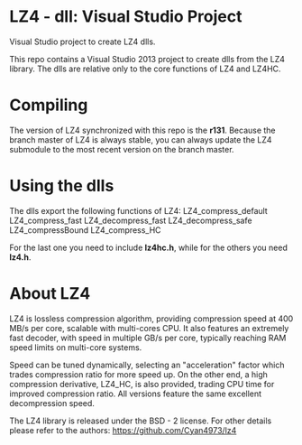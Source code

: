 LZ4 - dll: Visual Studio Project
================================
Visual Studio project to create LZ4 dlls.

This repo contains a Visual Studio 2013 project to create dlls from the LZ4 library.
The dlls are relative only to the core functions of LZ4 and LZ4HC.

# Compiling
The version of LZ4 synchronized with this repo is the **r131**.
Because the branch master of LZ4 is always stable, you can always update the LZ4 submodule to the most recent version on the branch master.

# Using the dlls
The dlls export the following functions of LZ4:
	LZ4_compress_default
	LZ4_compress_fast
	LZ4_decompress_fast
	LZ4_decompress_safe
	LZ4_compressBound
	LZ4_compress_HC

For the last one you need to include **lz4hc.h**, while for the others you need **lz4.h**.

# About LZ4
LZ4 is lossless compression algorithm, 
providing compression speed at 400 MB/s per core, 
scalable with multi-cores CPU. 
It also features an extremely fast decoder, 
with speed in multiple GB/s per core, 
typically reaching RAM speed limits on multi-core systems.

Speed can be tuned dynamically, selecting an "acceleration" factor
which trades compression ratio for more speed up.
On the other end, a high compression derivative, LZ4_HC, is also provided,
trading CPU time for improved compression ratio.
All versions feature the same excellent decompression speed.

The LZ4 library is released under the BSD - 2 license.
For other details please refer to the authors: https://github.com/Cyan4973/lz4 
